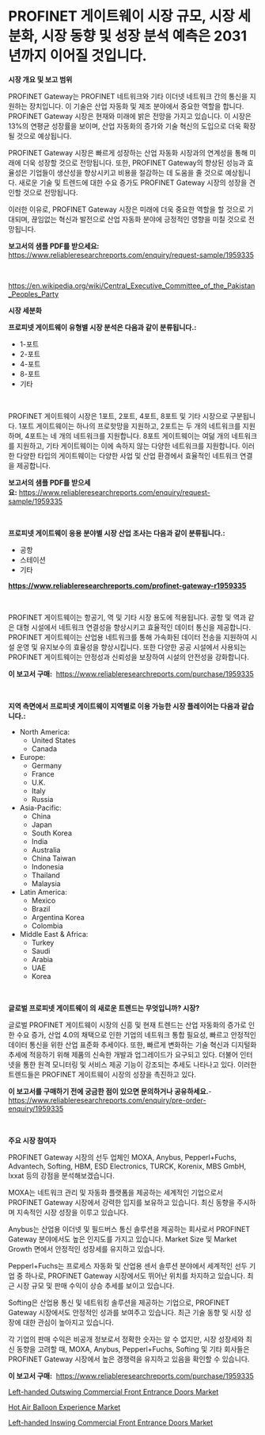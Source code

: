 <p><h1>PROFINET 게이트웨이 시장 규모, 시장 세분화, 시장 동향 및 성장 분석 예측은 2031년까지 이어질 것입니다.</h1></p><p><strong>시장 개요 및 보고 범위</strong></p>
<p><p>PROFINET Gateway는 PROFINET 네트워크와 기타 이더넷 네트워크 간의 통신을 지원하는 장치입니다. 이 기술은 산업 자동화 및 제조 분야에서 중요한 역할을 합니다. PROFINET Gateway 시장은 현재와 미래에 밝은 전망을 가지고 있습니다. 이 시장은 13%의 연평균 성장률을 보이며, 산업 자동화의 증가와 기술 혁신의 도입으로 더욱 확장될 것으로 예상됩니다.</p><p>PROFINET Gateway 시장은 빠르게 성장하는 산업 자동화 시장과의 연계성을 통해 미래에 더욱 성장할 것으로 전망됩니다. 또한, PROFINET Gateway의 향상된 성능과 효율성은 기업들이 생산성을 향상시키고 비용을 절감하는 데 도움을 줄 것으로 예상됩니다. 새로운 기술 및 트렌드에 대한 수요 증가도 PROFINET Gateway 시장의 성장을 견인할 것으로 전망됩니다.</p><p>이러한 이유로, PROFINET Gateway 시장은 미래에 더욱 중요한 역할을 할 것으로 기대되며, 끊임없는 혁신과 발전으로 산업 자동화 분야에 긍정적인 영향을 미칠 것으로 전망됩니다.</p></p>
<p><strong>보고서의 샘플 PDF를 받으세요:</strong> <a href="https://www.reliableresearchreports.com/enquiry/request-sample/1959335">https://www.reliableresearchreports.com/enquiry/request-sample/1959335</a></p>
<p>&nbsp;</p>
<p><a href="https://en.wikipedia.org/wiki/Central_Executive_Committee_of_the_Pakistan_Peoples_Party">https://en.wikipedia.org/wiki/Central_Executive_Committee_of_the_Pakistan_Peoples_Party</a></p>
<p><strong>시장 세분화</strong></p>
<p><strong>프로피넷 게이트웨이 유형별 시장 분석은 다음과 같이 분류됩니다.:</strong></p>
<p><ul><li>1-포트</li><li>2-포트</li><li>4-포트</li><li>8-포트</li><li>기타</li></ul></p>
<p>&nbsp;</p>
<p><p>PROFINET 게이트웨이 시장은 1포트, 2포트, 4포트, 8포트 및 기타 시장으로 구분됩니다. 1포트 게이트웨이는 하나의 프로핫망을 지원하고, 2포트는 두 개의 네트워크를 지원하며, 4포트는 네 개의 네트워크를 지원합니다. 8포트 게이트웨이는 여덞 개의 네트워크를 지원하고, 기타 게이트웨이는 이에 속하지 않는 다양한 네트워크를 지원합니다. 이러한 다양한 타입의 게이트웨이는 다양한 사업 및 산업 환경에서 효율적인 네트워크 연결을 제공합니다.</p></p>
<p><strong>보고서의 샘플 PDF를 받으세요:</strong>&nbsp;<a href="https://www.reliableresearchreports.com/enquiry/request-sample/1959335">https://www.reliableresearchreports.com/enquiry/request-sample/1959335</a></p>
<p>&nbsp;</p>
<p><strong> 프로피넷 게이트웨이 응용 분야별 시장 산업 조사는 다음과 같이 분류됩니다.:</strong></p>
<p><ul><li>공항</li><li>스테이션</li><li>기타</li></ul></p>
<p><strong><a href="https://www.reliableresearchreports.com/profinet-gateway-r1959335">https://www.reliableresearchreports.com/profinet-gateway-r1959335</a></strong></p>
<p>&nbsp;</p>
<p><p>PROFINET 게이트웨이는 항공기, 역 및 기타 시장 용도에 적용됩니다. 공항 및 역과 같은 대형 시설에서 네트워크 연결성을 향상시키고 효율적인 데이터 통신을 제공합니다. PROFINET 게이트웨이는 산업용 네트워크를 통해 가속화된 데이터 전송을 지원하여 시설 운영 및 유지보수의 효율성을 향상시킵니다. 또한 다양한 공공 시설에서 사용되는 PROFINET 게이트웨이는 안정성과 신뢰성을 보장하여 시설의 안전성을 강화합니다.</p></p>
<p><strong>이 보고서 구매:</strong>&nbsp; <a href="https://www.reliableresearchreports.com/purchase/1959335">https://www.reliableresearchreports.com/purchase/1959335</a></p>
<p>&nbsp;</p>
<p><strong>지역 측면에서 프로피넷 게이트웨이 지역별로 이용 가능한 시장 플레이어는 다음과 같습니다.:</strong></p>
<p><ul>
    <li>
        North America:
        <ul>
            <li>United States</li>
            <li>Canada</li>
        </ul>
    </li>
    <li>
        Europe:
        <ul>
            <li>Germany</li>
            <li>France</li>
            <li>U.K.</li>
            <li>Italy</li>
            <li>Russia</li>
        </ul>
    </li>
    <li>
        Asia-Pacific:
        <ul>
            <li>China</li>
            <li>Japan</li>
            <li>South Korea</li>
            <li>India</li>
            <li>Australia</li>
            <li>China Taiwan</li>
            <li>Indonesia</li>
            <li>Thailand</li>
            <li>Malaysia</li>
        </ul>
    </li>
    <li>
        Latin America:
        <ul>
            <li>Mexico</li>
            <li>Brazil</li>
            <li>Argentina Korea</li>
            <li>Colombia</li>
        </ul>
    </li>
    <li>
        Middle East & Africa:
        <ul>
            <li>Turkey</li>
            <li>Saudi</li>
            <li>Arabia</li>
            <li>UAE</li>
            <li>Korea</li>
        </ul>
    </li>
    </ul></p>
<p>&nbsp;</p>
<p><strong>글로벌 프로피넷 게이트웨이 의 새로운 트렌드는 무엇입니까? 시장?</strong></p>
<p><p>글로벌 PROFINET 게이트웨이 시장의 신흥 및 현재 트렌드는 산업 자동화의 증가로 인한 수요 증가, 산업 4.0의 채택으로 인한 기업의 네트워크 통합 필요성, 빠르고 안정적인 데이터 통신을 위한 산업 표준화 추세이다. 또한, 빠르게 변화하는 기술 혁신과 디지털화 추세에 적응하기 위해 제품의 신속한 개발과 업그레이드가 요구되고 있다. 더불어 인터넷을 통한 원격 모니터링 및 서비스 제공 기능이 강조되는 추세도 나타나고 있다. 이러한 트렌드들은 PROFINET 게이트웨이 시장의 성장을 촉진하고 있다.</p></p>
<p><strong>이 보고서를 구매하기 전에 궁금한 점이 있으면 문의하거나 공유하세요.</strong>- <a href="https://www.reliableresearchreports.com/enquiry/pre-order-enquiry/1959335">https://www.reliableresearchreports.com/enquiry/pre-order-enquiry/1959335</a></p>
<p>&nbsp;</p>
<p><strong>주요 시장 참여자</strong></p>
<p><p>PROFINET Gateway 시장의 선두 업체인 MOXA, Anybus, Pepperl+Fuchs, Advantech, Softing, HBM, ESD Electronics, TURCK, Korenix, MBS GmbH, Ixxat 등의 강점을 분석해보겠습니다.</p><p>MOXA는 네트워크 관리 및 자동화 플랫폼을 제공하는 세계적인 기업으로서 PROFINET Gateway 시장에서 강력한 입지를 보유하고 있습니다. 최신 동향을 주시하며 지속적인 시장 성장을 이루고 있습니다.</p><p>Anybus는 산업용 이더넷 및 필드버스 통신 솔루션을 제공하는 회사로서 PROFINET Gateway 분야에서도 높은 인지도를 가지고 있습니다. Market Size 및 Market Growth 면에서 안정적인 성장세를 유지하고 있습니다.</p><p>Pepperl+Fuchs는 프로세스 자동화 및 산업용 센서 솔루션 분야에서 세계적인 선두 기업 중 하나로, PROFINET Gateway 시장에서도 뛰어난 위치를 차지하고 있습니다. 최근 시장 규모 및 판매 수익이 상승 추세를 보이고 있습니다.</p><p>Softing은 산업용 통신 및 네트워킹 솔루션을 제공하는 기업으로, PROFINET Gateway 시장에서도 안정적인 성과를 보여주고 있습니다. 최근 기술 동향 및 시장 성장에 대한 관심이 높아지고 있습니다.</p><p>각 기업의 판매 수익은 비공개 정보로서 정확한 숫자는 알 수 없지만, 시장 성장세와 최신 동향을 고려할 때, MOXA, Anybus, Pepperl+Fuchs, Softing 및 기타 회사들은 PROFINET Gateway 시장에서 높은 경쟁력을 유지하고 있음을 확인할 수 있습니다.</p></p>
<p><strong>이 보고서 구매:</strong>&nbsp;&nbsp;<a href="https://www.reliableresearchreports.com/purchase/1959335">https://www.reliableresearchreports.com/purchase/1959335</a></p>
<p><p><a href="https://github.com/hskmn/Market-Research-Report-List-1/blob/main/left-handed-outswing-commercial-front-entrance-doors-market.md">Left-handed Outswing Commercial Front Entrance Doors Market</a></p><p><a href="https://issuu.com/reportprime-2/docs/hot-air-balloon-experience-market-size-2030.pptx">Hot Air Balloon Experience Market</a></p><p><a href="https://github.com/caylechardson65746/Market-Research-Report-List-1/blob/main/left-handed-inswing-commercial-front-entrance-doors-market.md">Left-handed Inswing Commercial Front Entrance Doors Market</a></p></p>